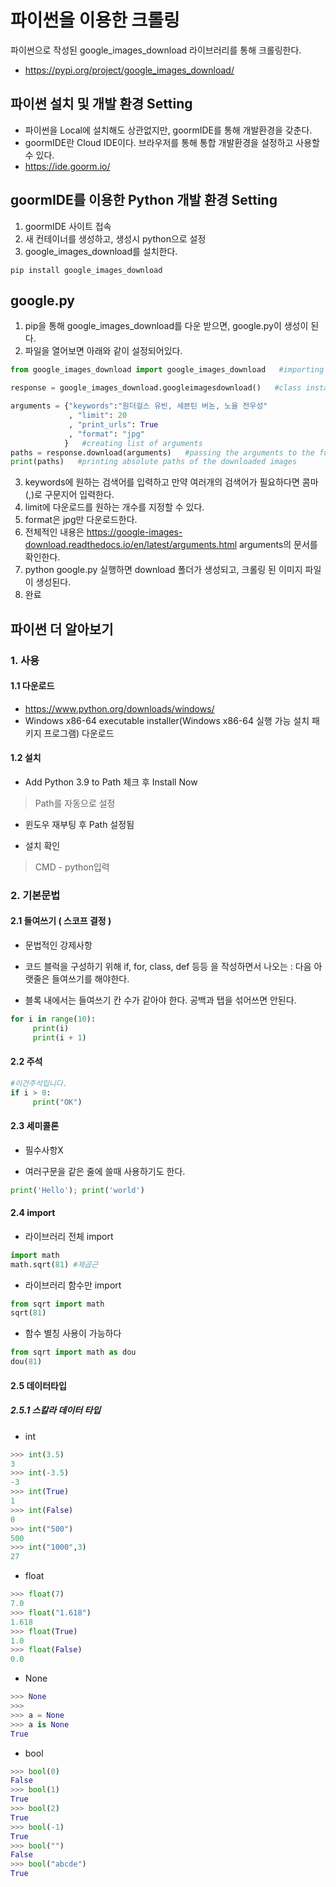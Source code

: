 # 파이썬을 이용한 크롤링 #
파이썬으로 작성된 google_images_download 라이브러리를 통해 크롤링한다.
- https://pypi.org/project/google_images_download/

## 파이썬 설치 및 개발 환경 Setting ##
- 파이썬을 Local에 설치해도 상관없지만, goormIDE를 통해 개발환경을 갖춘다.
- goormIDE란 Cloud IDE이다. 브라우저를 통해 통합 개발환경을 설정하고 사용할 수 있다.
- https://ide.goorm.io/

## goormIDE를 이용한 Python 개발 환경 Setting ##
1. goormIDE 사이트 접속
2. 새 컨테이너를 생성하고, 생성시 python으로 설정
3. google_images_download를 설치한다.
````
pip install google_images_download
````

## google.py ##
1. pip을 통해 google_images_download를 다운 받으면, google.py이 생성이 된다.
2. 파일을 열어보면 아래와 같이 설정되어있다.
````python
from google_images_download import google_images_download   #importing the library

response = google_images_download.googleimagesdownload()   #class instantiation

arguments = {"keywords":"원더걸스 유빈, 세븐틴 버논, 노을 전우성"
             , "limit": 20
             , "print_urls": True
             , "format": "jpg"
            }   #creating list of arguments
paths = response.download(arguments)   #passing the arguments to the function
print(paths)   #printing absolute paths of the downloaded images
````
3. keywords에 원하는 검색어를 입력하고 만약 여러개의 검색어가 필요하다면 콤마(,)로 구문지어 입력한다.
4. limit에 다운로드를 원하는 개수를 지정할 수 있다.
5. format은 jpg만 다운로드한다.
6. 전체적인 내용은 https://google-images-download.readthedocs.io/en/latest/arguments.html arguments의 문서를 확인한다.
7. python google.py 실행하면 download 폴더가 생성되고, 크롤링 된 이미지 파일이 생성된다.
8. 완료

## 파이썬 더 알아보기 ##

### 1. 사용 ###

#### 1.1 다운로드 ####
* https://www.python.org/downloads/windows/  
* Windows x86-64 executable installer(Windows x86-64 실행 가능 설치 패키지 프로그램) 다운로드

#### 1.2 설치 ####
* Add Python 3.9 to Path 체크 후 Install Now  
> Path를 자동으로 설정

* 윈도우 재부팅 후 Path 설정됨

* 설치 확인
> CMD - python입력

### 2. 기본문법 ###

#### 2.1 들여쓰기  ( 스코프 결정 ) ####

* 문법적인 강제사항

* 코드 블럭을 구성하기 위해 if, for, class, def 등등 을 작성하면서 나오는 : 다음 아랫줄은 들여쓰기를 해야한다.

* 블록 내에서는 들여쓰기 칸 수가 같아야 한다. 공백과 탭을 섞어쓰면 안된다.

```python
for i in range(10):
     print(i)
     print(i + 1)
```

#### 2.2 주석 ####

```python
#이건주석입니다.
if i > 0:
     print("OK")
```

#### 2.3 세미콜론 ####

* 필수사항X

* 여러구문을 같은 줄에 쓸때 사용하기도 한다.

```python
print('Hello'); print('world')
```

#### 2.4 import ####

* 라이브러리 전체 import

```python
import math
math.sqrt(81) #제곱근
```

* 라이브러리 함수만 import

```python
from sqrt import math
sqrt(81)
```

* 함수 별칭 사용이 가능하다

```python
from sqrt import math as dou
dou(81)
```

#### 2.5 데이터타입 ####

##### 2.5.1 스칼라 데이터 타입 ####

* int 
```python
>>> int(3.5)
3
>>> int(-3.5)
-3
>>> int(True)
1
>>> int(False)
0
>>> int("500")
500
>>> int("1000",3)
27
```

* float
```python
>>> float(7)
7.0
>>> float("1.618")
1.618
>>> float(True)
1.0
>>> float(False)
0.0
```

* None
```python
>>> None
>>> 
>>> a = None
>>> a is None
True
```

* bool
```python
>>> bool(0)
False
>>> bool(1)
True
>>> bool(2)
True
>>> bool(-1)
True
>>> bool("")
False
>>> bool("abcde")
True
```
